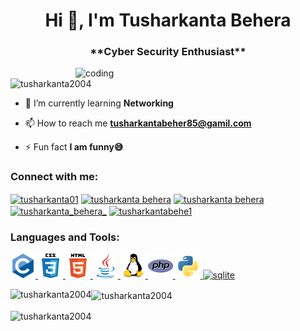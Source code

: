 <h1 align="center">Hi 👋, I'm Tusharkanta Behera</h1>
<h3 align="center"><p>**Cyber Security Enthusiast**</p></h3>

<img align = "right" alt="coding" width = "400" src = "https://github.com/Tusharkanta2004/Tusharkanta2004/assets/142692430/db6a7476-ffd7-4ab2-81cb-ea82a9ab99b6">

<p align="left"> <img src="https://komarev.com/ghpvc/?username=tusharkanta2004&label=Profile%20views&color=0e75b6&style=flat" alt="tusharkanta2004" /> </p>

- 🌱 I’m currently learning **Networking**

- 📫 How to reach me **tusharkantabeher85@gamil.com**

- ⚡ Fun fact **I am funny😅**

<h3 align="left">Connect with me:</h3>
<p align="left">
<a href="https://twitter.com/tusharkanta01" target="blank"><img align="center" src="https://raw.githubusercontent.com/rahuldkjain/github-profile-readme-generator/master/src/images/icons/Social/twitter.svg" alt="tusharkanta01" height="30" width="40" /></a>
<a href="https://linkedin.com/in/tusharkanta-behera-7a3011294" target="blank"><img align="center" src="https://raw.githubusercontent.com/rahuldkjain/github-profile-readme-generator/master/src/images/icons/Social/linked-in-alt.svg" alt="tusharkanta behera" height="30" width="40" /></a>
<a href="https://fb.com/tusharkanta.behera." target="blank"><img align="center" src="https://raw.githubusercontent.com/rahuldkjain/github-profile-readme-generator/master/src/images/icons/Social/facebook.svg" alt="tusharkanta behera" height="30" width="40" /></a>
<a href="https://instagram.com/tusharkanta_behera_" target="blank"><img align="center" src="https://raw.githubusercontent.com/rahuldkjain/github-profile-readme-generator/master/src/images/icons/Social/instagram.svg" alt="tusharkanta_behera_" height="30" width="40" /></a>
<a href="https://www.hackerrank.com/tusharkantabehe1" target="blank"><img align="center" src="https://raw.githubusercontent.com/rahuldkjain/github-profile-readme-generator/master/src/images/icons/Social/hackerrank.svg" alt="tusharkantabehe1" height="30" width="40" /></a>
</p>

<h3 align="left">Languages and Tools:</h3>
<p align="left"> <a href="https://www.cprogramming.com/" target="_blank" rel="noreferrer"> <img src="https://raw.githubusercontent.com/devicons/devicon/master/icons/c/c-original.svg" alt="c" width="40" height="40"/> </a> <a href="https://www.w3schools.com/css/" target="_blank" rel="noreferrer"> <img src="https://raw.githubusercontent.com/devicons/devicon/master/icons/css3/css3-original-wordmark.svg" alt="css3" width="40" height="40"/> </a> <a href="https://www.w3.org/html/" target="_blank" rel="noreferrer"> <img src="https://raw.githubusercontent.com/devicons/devicon/master/icons/html5/html5-original-wordmark.svg" alt="html5" width="40" height="40"/> </a> <a href="https://www.java.com" target="_blank" rel="noreferrer"> <img src="https://raw.githubusercontent.com/devicons/devicon/master/icons/java/java-original.svg" alt="java" width="40" height="40"/> </a> <a href="https://www.linux.org/" target="_blank" rel="noreferrer"> <img src="https://raw.githubusercontent.com/devicons/devicon/master/icons/linux/linux-original.svg" alt="linux" width="40" height="40"/> </a> <a href="https://www.php.net" target="_blank" rel="noreferrer"> <img src="https://raw.githubusercontent.com/devicons/devicon/master/icons/php/php-original.svg" alt="php" width="40" height="40"/> </a> <a href="https://www.python.org" target="_blank" rel="noreferrer"> <img src="https://raw.githubusercontent.com/devicons/devicon/master/icons/python/python-original.svg" alt="python" width="40" height="40"/> </a> <a href="https://www.sqlite.org/" target="_blank" rel="noreferrer"> <img src="https://www.vectorlogo.zone/logos/sqlite/sqlite-icon.svg" alt="sqlite" width="40" height="40"/> </a> </p>

<p><img align="left" src="https://github-readme-stats.vercel.app/api/top-langs?username=tusharkanta2004&show_icons=true&locale=en&layout=compact" alt="tusharkanta2004" /></p>

<p><img align="center" src="https://github-readme-stats.vercel.app/api?username=tusharkanta2004&show_icons=true&locale=en" alt="tusharkanta2004" /></p>

<p><img align="center" src="https://github-readme-streak-stats.herokuapp.com/?user=tusharkanta2004&" alt="tusharkanta2004" /></p>
